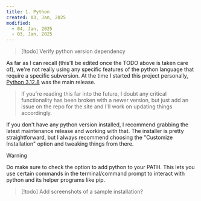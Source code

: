 ```yaml
---
title: 1. Python
created: 03, Jan, 2025
modified:
  - 04, Jan, 2025
  - 03, Jan, 2025
---
```

> [!todo]
>Verify python version dependency

As far as I can recall (this'll be edited once the TODO above is taken care of), we're not really using any specific features of the python language that require a specific subversion. At the time I started this project personally, [Python 3.12.8](https://www.python.org/downloads/release/python-3128/) was the main release.

> If you're reading this far into the future, I doubt any critical functionality has been broken with a newer version, but just add an issue on the repo for the site and I'll work on updating things accordingly.

If you don't have any python version installed, I recommend grabbing the latest maintenance release and working with that. The installer is pretty straightforward, but I always recommend choosing the "Customize Installation" option and tweaking things from there.

>[!warning]
>Do make sure to check the option to add python to your PATH. This lets you use certain commands in the terminal/command prompt to interact with python and its helper programs like pip.

> [!todo]
> Add screenshots of a sample installation?

